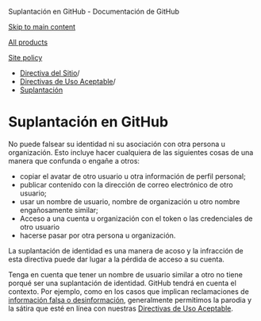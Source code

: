 Suplantación en GitHub - Documentación de GitHub

[Skip to main content](#main-content)

[All products](/es)

[Site policy](/site-policy)

* [Directiva del Sitio](/es/site-policy)/
* [Directivas de Uso Aceptable](/es/site-policy/acceptable-use-policies)/
* [Suplantación](/es/site-policy/acceptable-use-policies/github-impersonation)

Suplantación en GitHub
==========

No puede falsear su identidad ni su asociación con otra persona u organización. Esto incluye hacer cualquiera de las siguientes cosas de una manera que confunda o engañe a otros:

* copiar el avatar de otro usuario u otra información de perfil personal;
* publicar contenido con la dirección de correo electrónico de otro usuario;
* usar un nombre de usuario, nombre de organización u otro nombre engañosamente similar;
* Acceso a una cuenta u organización con el token o las credenciales de otro usuario
* hacerse pasar por otra persona u organización.

La suplantación de identidad es una manera de acoso y la infracción de esta directiva puede dar lugar a la pérdida de acceso a su cuenta.

Tenga en cuenta que tener un nombre de usuario similar a otro no tiene porqué ser una suplantación de identidad. GitHub tendrá en cuenta el contexto. Por ejemplo, como en los casos que implican reclamaciones de [información falsa o desinformación](/es/site-policy/acceptable-use-policies/github-misinformation-and-disinformation), generalmente permitimos la parodia y la sátira que esté en línea con nuestras [Directivas de Uso Aceptable](/es/site-policy/acceptable-use-policies/github-acceptable-use-policies).
